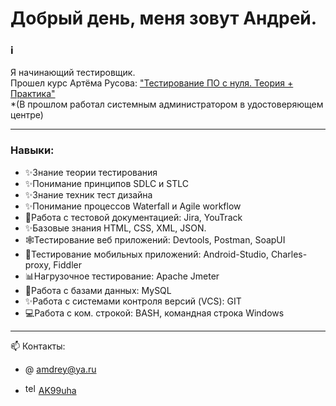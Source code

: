 # Добрый день, меня зовут Андрей.

### ℹ️ 
Я начинающий тестировщик. 
<br> Прошел курс Артёма Русова: <a href="https://stepik.org/course/171826/promo#toc">"Тестирование ПО с нуля. Теория + Практика"</a> 
<br> *(В прошлом работал системным администратором в удостоверяющем центре)

---
### Навыки:
- ✨Знание теории тестирования
- ✨Понимание принципов SDLC и STLC
- ✨Знание техник тест дизайна
- ✨Понимание процессов Waterfall и Agile workflow
- 📃Работа с тестовой документацией: Jira, YouTrack
- ✨Базовые знания HTML, CSS, XML, JSON.
- 🕸Тестирование веб приложений: Devtools, Postman, SoapUI
- 📱Тестирование мобильных приложений: Android-Studio, Charles-proxy, Fiddler
- 📊Нагрузочное тестирование: Apache Jmeter
- 📑Работа с базами данных: MySQL
- ✨Работа с системами контроля версий (VCS): GIT
- 💻Работа с ком. строкой: BASH, командная строка Windows
---
📫 Контакты:
- @ amdrey@ya.ru

- <img src="https://cdn-icons-png.flaticon.com/512/2111/2111646.png" width="17" height="17" alt="telegram" />  <a href="https://t.me/AK99uha">AK99uha</a>
